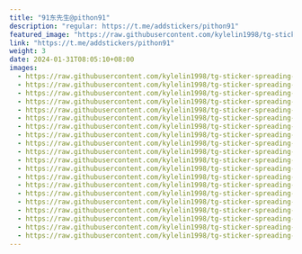 ```yaml
---
title: "91东先生@pithon91"
description: "regular: https://t.me/addstickers/pithon91"
featured_image: "https://raw.githubusercontent.com/kylelin1998/tg-sticker-spreading-worldwide-images/main/img/05c8db99-6497-4164-baa3-f8f3d293e237.jpg"
link: "https://t.me/addstickers/pithon91"
weight: 3
date: 2024-01-31T08:05:10+08:00
images:
  - https://raw.githubusercontent.com/kylelin1998/tg-sticker-spreading-worldwide-images/main/img/05c8db99-6497-4164-baa3-f8f3d293e237.jpg
  - https://raw.githubusercontent.com/kylelin1998/tg-sticker-spreading-worldwide-images/main/img/d3bf0fb8-d2dd-4676-bd31-01761f47e2cd.jpg
  - https://raw.githubusercontent.com/kylelin1998/tg-sticker-spreading-worldwide-images/main/img/1843823a-2d1a-481b-ab0a-df02d724a02b.jpg
  - https://raw.githubusercontent.com/kylelin1998/tg-sticker-spreading-worldwide-images/main/img/c079e58a-183e-41e1-840f-678467ab12bf.jpg
  - https://raw.githubusercontent.com/kylelin1998/tg-sticker-spreading-worldwide-images/main/img/017054ab-65e6-4095-bef7-6538d6678e0b.jpg
  - https://raw.githubusercontent.com/kylelin1998/tg-sticker-spreading-worldwide-images/main/img/a1528ac6-65d6-420e-a9b1-46fb016b3ed7.jpg
  - https://raw.githubusercontent.com/kylelin1998/tg-sticker-spreading-worldwide-images/main/img/6f12e7c6-13ee-4027-8e37-849659f17ff7.jpg
  - https://raw.githubusercontent.com/kylelin1998/tg-sticker-spreading-worldwide-images/main/img/a8fe2a65-2c88-489a-a4e2-80f127456615.jpg
  - https://raw.githubusercontent.com/kylelin1998/tg-sticker-spreading-worldwide-images/main/img/e1002bef-8f2f-484c-9279-a6e053b79f73.jpg
  - https://raw.githubusercontent.com/kylelin1998/tg-sticker-spreading-worldwide-images/main/img/0f0ff2f6-4c0e-4559-b0a3-6fc2d232867f.jpg
  - https://raw.githubusercontent.com/kylelin1998/tg-sticker-spreading-worldwide-images/main/img/4041fef2-c7a0-4314-9f18-7a017c5f228d.jpg
  - https://raw.githubusercontent.com/kylelin1998/tg-sticker-spreading-worldwide-images/main/img/84a574f6-636d-4cb7-9421-9ec3ca76094c.jpg
  - https://raw.githubusercontent.com/kylelin1998/tg-sticker-spreading-worldwide-images/main/img/84e47336-0f1a-4988-8f1f-3307a7151f67.jpg
  - https://raw.githubusercontent.com/kylelin1998/tg-sticker-spreading-worldwide-images/main/img/ecd5c3e1-5ac6-4ee7-b00e-5bd481467e38.jpg
  - https://raw.githubusercontent.com/kylelin1998/tg-sticker-spreading-worldwide-images/main/img/a392e9c0-bf94-4f00-8b4e-f5be2259755b.jpg
  - https://raw.githubusercontent.com/kylelin1998/tg-sticker-spreading-worldwide-images/main/img/a708415f-056e-4735-b5a7-c80d116b7e39.jpg
  - https://raw.githubusercontent.com/kylelin1998/tg-sticker-spreading-worldwide-images/main/img/41d4b531-eee0-4b0c-8dab-afd087876b82.jpg
  - https://raw.githubusercontent.com/kylelin1998/tg-sticker-spreading-worldwide-images/main/img/7ee5e138-f11f-461d-b8e4-7b8e43771e8a.jpg
  - https://raw.githubusercontent.com/kylelin1998/tg-sticker-spreading-worldwide-images/main/img/f5869c10-5a87-4ed2-a4a8-b0608aa86744.jpg
  - https://raw.githubusercontent.com/kylelin1998/tg-sticker-spreading-worldwide-images/main/img/c0a81099-76b5-4864-ab62-c1f1cac2b85b.jpg
---
```

